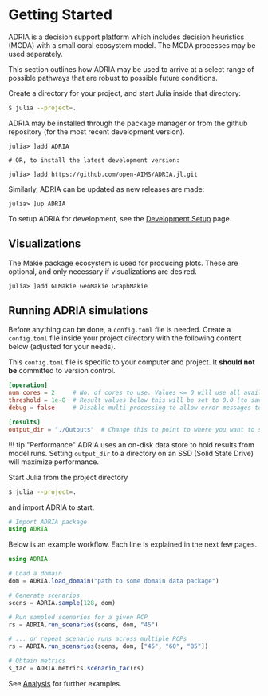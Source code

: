 # Getting Started

ADRIA is a decision support platform which includes decision heuristics (MCDA) with a small coral ecosystem model.
The MCDA processes may be used separately.

This section outlines how ADRIA may be used to arrive at a select range of possible pathways that are robust to
possible future conditions.

Create a directory for your project, and start Julia inside that directory:

```bash
$ julia --project=.
```

ADRIA may be installed through the package manager or from the github repository (for the most recent development version).

```julia-repl
julia> ]add ADRIA

# OR, to install the latest development version:

julia> ]add https://github.com/open-AIMS/ADRIA.jl.git
```

Similarly, ADRIA can be updated as new releases are made:

```julia-repl
julia> ]up ADRIA
```

To setup ADRIA for development, see the [Development Setup](@ref) page.

## Visualizations

The Makie package ecosystem is used for producing plots.
These are optional, and only necessary if visualizations are desired.

```julia-repl
julia> ]add GLMakie GeoMakie GraphMakie
```

## Running ADRIA simulations

Before anything can be done, a `config.toml` file is needed.
Create a `config.toml` file inside your project directory
with the following content below (adjusted for your needs).

This `config.toml` file is specific to your computer and project. It **should not be** committed to version control.

```toml
[operation]
num_cores = 2     # No. of cores to use. Values <= 0 will use all available cores.
threshold = 1e-8  # Result values below this will be set to 0.0 (to save disk space)
debug = false     # Disable multi-processing to allow error messages to be shown

[results]
output_dir = "./Outputs"  # Change this to point to where you want to store results
```

!!! tip "Performance"
    ADRIA uses an on-disk data store to hold results from model runs.
    Setting `output_dir` to a directory on an SSD (Solid State Drive)
    will maximize performance.

Start Julia from the project directory

```bash
$ julia --project=.
```


and import ADRIA to start.

```julia
# Import ADRIA package
using ADRIA
```

Below is an example workflow. Each line is explained in the next few pages.

```julia
using ADRIA

# Load a domain
dom = ADRIA.load_domain("path to some domain data package")

# Generate scenarios
scens = ADRIA.sample(128, dom)

# Run sampled scenarios for a given RCP
rs = ADRIA.run_scenarios(scens, dom, "45")

# ... or repeat scenario runs across multiple RCPs
rs = ADRIA.run_scenarios(scens, dom, ["45", "60", "85"])

# Obtain metrics
s_tac = ADRIA.metrics.scenario_tac(rs)
```

See [Analysis](@ref) for further examples.